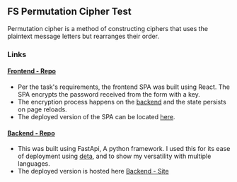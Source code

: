 ## FS Permutation Cipher Test

Permutation cipher is a method of constructing ciphers that uses the plaintext message letters but rearranges their order.

### Links

#### [Frontend - Repo](https://github.com/ZyroGatsby/search-smartly)

- Per the task's requirements, the frontend SPA was built using React. The SPA encrypts the password received from the form with a key.
- The encryption process happens on the [backend](https://github.com/ZyroGatsby/premutation-cipher-python) and the state persists on page reloads.
- The deployed version of the SPA can be located [here](https://search-smartly-vercel.app/).

#### [Backend - Repo](https://github.com/ZyroGatsby/premutation-cipher-python)

- This was built using FastApi, A python framework. I used this for its ease of deployment using [deta](https://www.deta.sh/), and to show my versatility with multiple languages.
- The deployed version is hosted here [Backend - Site](https://search-smartly.deta.dev/)
